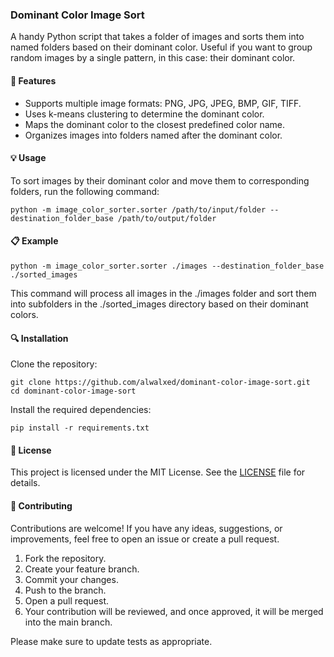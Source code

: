 ### Dominant Color Image Sort

A handy Python script that takes a folder of images and sorts them into named folders based on their dominant color. Useful if you want to group random images by a single pattern, in this case: their dominant color.


#### 🌟 Features

- Supports multiple image formats: PNG, JPG, JPEG, BMP, GIF, TIFF.
- Uses k-means clustering to determine the dominant color.
- Maps the dominant color to the closest predefined color name.
- Organizes images into folders named after the dominant color.


#### 💡 Usage

To sort images by their dominant color and move them to corresponding folders, run the following command:

```
python -m image_color_sorter.sorter /path/to/input/folder --destination_folder_base /path/to/output/folder
```


#### 📋 Example

```
python -m image_color_sorter.sorter ./images --destination_folder_base ./sorted_images
```

This command will process all images in the ./images folder and sort them into subfolders in the ./sorted_images directory based on their dominant colors.


#### 🔍 Installation

Clone the repository:
```
git clone https://github.com/alwalxed/dominant-color-image-sort.git
cd dominant-color-image-sort
```

Install the required dependencies:
```
pip install -r requirements.txt
```


#### 📜 License

This project is licensed under the MIT License. See the [LICENSE](https://github.com/alwalxed/dominant-color-image-sort/blob/main/LICENSE) file for details.


#### 🤝 Contributing

Contributions are welcome! If you have any ideas, suggestions, or improvements, feel free to open an issue or create a pull request.

1. Fork the repository.
2. Create your feature branch.
3. Commit your changes.
4. Push to the branch.
5. Open a pull request.
6. Your contribution will be reviewed, and once approved, it will be merged into the main branch.

Please make sure to update tests as appropriate.
